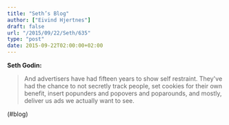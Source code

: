 ```yaml
---
title: "Seth’s Blog"
author: ["Eivind Hjertnes"]
draft: false
url: "/2015/09/22/Seth/635"
type: "post"
date: 2015-09-22T02:00:00+02:00
---
```


**Seth Godin:**

> And advertisers have had fifteen years to show self restraint. They've
> had the chance to not secretly track people, set cookies for their own
> benefit, insert popunders and popovers and poparounds, and mostly,
> deliver us ads we actually want to see.

(#blog)
